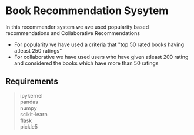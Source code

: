 # Book Recommendation Sysytem

In this recommender system we ave used popularity based recommendations and Collaborative Recommendations<br>
* For popularity we have used a criteria that "top 50 rated books having atleast 250 ratings"
* For collaborative we have used users who have given atleast 200 rating and considered the books which have more than 50 ratings

## Requirements
> ipykernel<br>
> pandas<br>
> numpy<br>
> scikit-learn<br>
> flask<br>
> pickle5
